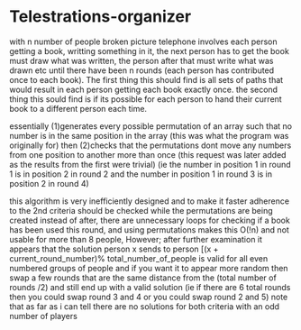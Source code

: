 # Telestrations-organizer
with n number of people broken picture telephone involves each person getting a book, writting something in it, 
the next person has to get the book must draw what was written, the person after that must write what was drawn etc 
until there have been n rounds (each person has contributed once to each book). 
The first thing this should find is all sets of paths that would result in each person getting each book exactly once. 
the second thing this sould find is if its possible for each person to hand their current book to a different person each time.

essentially (1)generates every possible permutation of an array such that no number is in the same position in the array (this was what the program was originally for)
then (2)checks that the permutations dont move any numbers from one position to another more than once (this request was later added as the results from the first were trivial)
(ie the number in position 1 in round 1 is in position 2 in round 2 and the number in position 1 in round 3 is in position 2 in round 4)

this algorithm is very inefficiently designed and to make it faster adherence to the 2nd criteria should be checked while the permutations are being created instead of after, there are unnecessary loops for checking if a book has been used this round, and using permutations makes this O(!n) and not usable for more than 8 people, However; after further examination it appears that the solution person x sends to person [(x + current_round_number)% total_number_of_people is valid for all even numbered groups of people and if you want it to appear more random then swap a few rounds that are the same distance from the (total number of rounds /2) and still end up with a valid solution
(ie if there are 6 total rounds then you could swap round 3 and 4 or you could swap round 2 and 5)
note that as far as i can tell there are no solutions for both criteria with an odd number of players
